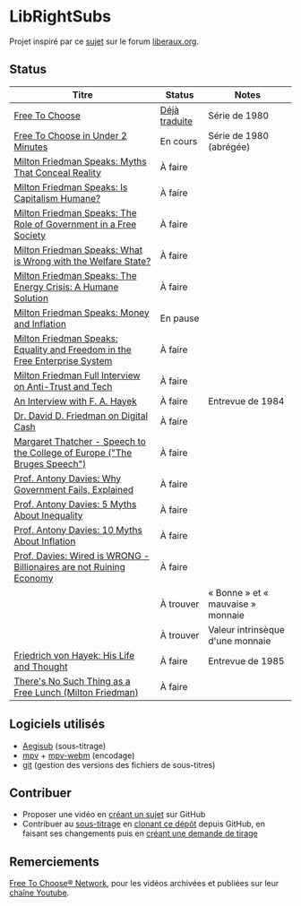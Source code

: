 # LibRightSubs

Projet inspiré par ce [sujet](https://forum.liberaux.org/index.php?/topic/57699-doublage-par-ia-des-vid%C3%A9os-lib%C3%A9rales-en-fran%C3%A7ais-base-de-donn%C3%A9e-vid%C3%A9o-francophone/#comment-1998690) sur le forum [liberaux.org](https://forum.liberaux.org).

## Status

| Titre                                                                                                                     | Status                                                                    | Notes                             |
|---------------------------------------------------------------------------------------------------------------------------|---------------------------------------------------------------------------|-----------------------------------|
| [Free To Choose](https://www.youtube.com/playlist?list=PLTplBPPoWdX2dsFq7tcFw9xPNqn8JMp9k)                                | [Déjà traduite](https://www.youtube.com/playlist?list=PL82C512B59BC890CC) | Série de 1980                     |
| [Free To Choose in Under 2 Minutes](https://www.youtube.com/playlist?list=PLTplBPPoWdX2FY2YJUTseTIjaPKhMKW06)             | En cours                                                                  | Série de 1980 (abrégée)           |
| [Milton Friedman Speaks: Myths That Conceal Reality](https://www.youtube.com/watch?v=OOZxMjo14pw)                         | À faire                                                                   |                                   |
| [Milton Friedman Speaks: Is Capitalism Humane?](https://www.youtube.com/watch?v=ORQtnQRqOKc)                              | À faire                                                                   |                                   |
| [Milton Friedman Speaks: The Role of Government in a Free Society](https://www.youtube.com/watch?v=oWIrbS0dXRM)           | À faire                                                                   |                                   |
| [Milton Friedman Speaks: What is Wrong with the Welfare State?](https://www.youtube.com/watch?v=1KCHl-GO01o)              | À faire                                                                   |                                   |
| [Milton Friedman Speaks: The Energy Crisis: A Humane Solution](https://www.youtube.com/watch?v=mEEU1d8Cz7M)               | À faire                                                                   |                                   |
| [Milton Friedman Speaks: Money and Inflation](https://www.youtube.com/watch?v=B_nGEj8wIP0)                                | En pause                                                                  |                                   |
| [Milton Friedman Speaks: Equality and Freedom in the Free Enterprise System](https://www.youtube.com/watch?v=ppGaozkIGa4) | À faire                                                                   |                                   |
| [Milton Friedman Full Interview on Anti-Trust and Tech](https://www.youtube.com/watch?v=mlwxdyLnMXM)                      | À faire                                                                   |                                   |
| [An Interview with F. A. Hayek](https://www.youtube.com/watch?v=s-k_Fc63tZI)                                              | À faire                                                                   | Entrevue de 1984                  |
| [Dr. David D. Friedman on Digital Cash](https://www.youtube.com/watch?v=yRzzdTC1T8o)                                      | À faire                                                                   |                                   |
| [Margaret Thatcher - Speech to the College of Europe ("The Bruges Speech")](https://www.youtube.com/watch?v=D_XsSnivgNg)  | À faire                                                                   |                                   |
| [Prof. Antony Davies: Why Government Fails, Explained](https://www.youtube.com/watch?v=xxmXeLEcs9s)                       | À faire                                                                   |                                   |
| [Prof. Antony Davies: 5 Myths About Inequality](https://www.youtube.com/watch?v=Jtxuy-GJwCo)                              | À faire                                                                   |                                   |
| [Prof. Antony Davies: 10 Myths About Inflation](https://www.youtube.com/watch?v=vsuSYJc3JuA)                              | À faire                                                                   |                                   |
| [Prof. Davies: Wired is WRONG - Billionaires are not Ruining Economy](https://www.youtube.com/watch?v=SuOunqT_ORQ)        | À faire                                                                   |                                   |
|                                                                                                                           | À trouver                                                                 | « Bonne » et « mauvaise » monnaie |
|                                                                                                                           | À trouver                                                                 | Valeur intrinsèque d'une monnaie  |
| [Friedrich von Hayek: His Life and Thought](https://www.youtube.com/watch?v=LtCvJeRK3lE)                                  | À faire                                                                   | Entrevue de 1985                  |
| [There's No Such Thing as a Free Lunch (Milton Friedman)](https://www.youtube.com/watch?v=77fdRWpV_-4&t=0)                | À faire                                                                   |                                   |

## Logiciels utilisés

* [Aegisub](https://aegisub.org/) (sous-titrage)
* [mpv](https://mpv.io/) + [mpv-webm](https://github.com/ekisu/mpv-webm) (encodage)
* [git](https://git-scm.com/) (gestion des versions des fichiers de sous-titres)

## Contribuer

* Proposer une vidéo en [créant un sujet](https://docs.github.com/fr/issues/tracking-your-work-with-issues/creating-an-issue) sur GitHub
* Contribuer au [sous-titrage](https://www.ataa.fr/documents/NORMES_FR_2022.4.pdf) en [clonant ce dépôt](https://docs.github.com/fr/repositories/creating-and-managing-repositories/cloning-a-repository) depuis GitHub, en faisant ses changements puis en [créant une demande de tirage](https://docs.github.com/fr/pull-requests/collaborating-with-pull-requests/proposing-changes-to-your-work-with-pull-requests/creating-a-pull-request)

## Remerciements

[Free To Choose® Network](https://www.freetochoosenetwork.org/), pour les vidéos archivées et publiées sur leur [chaîne Youtube](https://www.youtube.com/channel/UCo4bDsRZPS_Nyljf7MR1ugg).

